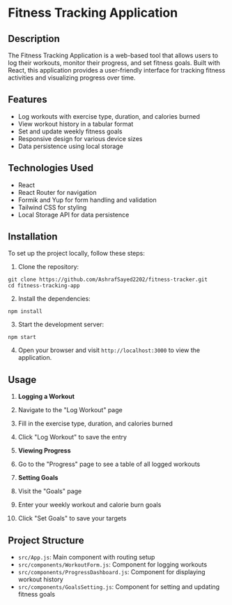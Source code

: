 # Fitness Tracking Application

## Description

The Fitness Tracking Application is a web-based tool that allows users to log their workouts, monitor their progress, and set fitness goals. Built with React, this application provides a user-friendly interface for tracking fitness activities and visualizing progress over time.

## Features

- Log workouts with exercise type, duration, and calories burned
- View workout history in a tabular format
- Set and update weekly fitness goals
- Responsive design for various device sizes
- Data persistence using local storage


## Technologies Used

- React
- React Router for navigation
- Formik and Yup for form handling and validation
- Tailwind CSS for styling
- Local Storage API for data persistence


## Installation

To set up the project locally, follow these steps:

1. Clone the repository:

```plaintext
git clone https://github.com/AshrafSayed2202/fitness-tracker.git
cd fitness-tracking-app
```


2. Install the dependencies:

```plaintext
npm install
```


3. Start the development server:

```plaintext
npm start
```


4. Open your browser and visit `http://localhost:3000` to view the application.


## Usage

1. **Logging a Workout**

1. Navigate to the "Log Workout" page
2. Fill in the exercise type, duration, and calories burned
3. Click "Log Workout" to save the entry



2. **Viewing Progress**

1. Go to the "Progress" page to see a table of all logged workouts



3. **Setting Goals**

1. Visit the "Goals" page
2. Enter your weekly workout and calorie burn goals
3. Click "Set Goals" to save your targets





## Project Structure

- `src/App.js`: Main component with routing setup
- `src/components/WorkoutForm.js`: Component for logging workouts
- `src/components/ProgressDashboard.js`: Component for displaying workout history
- `src/components/GoalsSetting.js`: Component for setting and updating fitness goals

